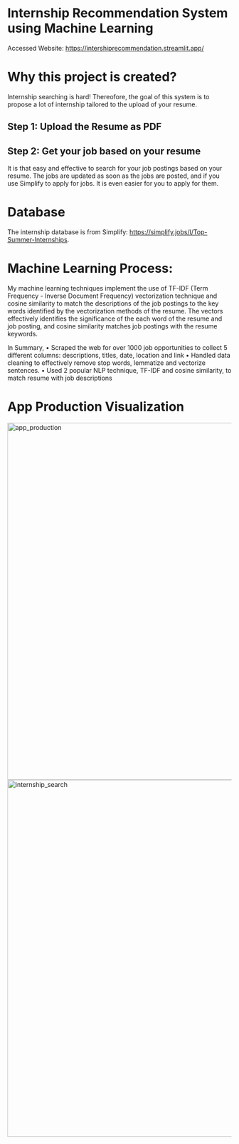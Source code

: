# Internship Recommendation System using Machine Learning

Accessed Website: https://intershiprecommendation.streamlit.app/

# Why this project is created? 
Internship searching is hard! Thereofore, the goal of this system is to propose a lot of internship tailored to the upload of your resume.

## Step 1: Upload the Resume as PDF 
## Step 2: Get your job based on your resume 
It is that easy and effective to search for your job postings based on your resume. The jobs are updated as soon as the jobs are posted, and if you use Simplify to apply for jobs. It is even easier for you to apply for them.

# Database
The internship database is from Simplify: https://simplify.jobs/l/Top-Summer-Internships. 

# Machine Learning Process:
My machine learning techniques implement the use of TF-IDF (Term Frequency - Inverse Document Frequency) vectorization technique and cosine similarity to match the descriptions of the job postings to the key words identified by the vectorization methods of the resume. The vectors effectively identifies the significance of the each word of the resume and job posting, and cosine similarity matches job postings with the resume keywords. 

In Summary,
• Scraped the web for over 1000 job opportunities to collect 5 different columns: descriptions, titles, date, location and link
• Handled data cleaning to effectively remove stop words, lemmatize and vectorize sentences.
• Used 2 popular NLP technique, TF-IDF and cosine similarity, to match resume with job descriptions

# App Production Visualization

<img src="https://github.com/BrianTruong23/job_recommendation/assets/40693511/a7e38fa1-e4c6-4288-a2e5-fd6dfb18ed17" alt="app_production" width="800" height="800">

<img width="800" alt="internship_search" src="https://github.com/BrianTruong23/job_recommendation/assets/40693511/0f57a12c-0acd-4081-8da5-a0d6147b2341">
